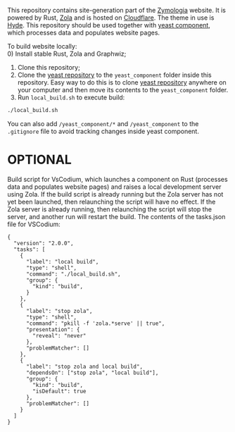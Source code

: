 This repository contains site-generation part of the [Zymologia](https://www.zymologia.fi/) website. It is powered by Rust, [Zola](https://www.getzola.org/) and is hosted on [Cloudflare](https://www.cloudflare.com/). The theme in use is [Hyde](https://www.getzola.org/themes/hyde/). This repository should be used together with [yeast component](https://github.com/Alzymologist/yeast), which processes data and populates website pages.   
   
To build website locally:   
0) Install stable Rust, Zola and Graphwiz;
1) Clone this repository;   
2) Clone the [yeast repository](https://github.com/Alzymologist/yeast) to the `yeast_component` folder inside this repository. Easy way to do this is to clone [yeast repository](https://github.com/Alzymologist/yeast) anywhere on your computer and then move its contents to the `yeast_component` folder.   
3) Run `local_build.sh` to execute build:   
```sh
./local_build.sh
```
You can also add `/yeast_component/*` and `/yeast_component` to the `.gitignore` file to avoid tracking changes inside yeast component. 


# OPTIONAL

Build script for VsCodium, which launches a component on Rust (processes data and populates website pages) and raises a local development server using Zola. If the build script is already running but the Zola server has not yet been launched, then relaunching the script will have no effect. If the Zola server is already running, then relaunching the script will stop the server, and another run will restart the build. The contents of the tasks.json file for VSCodium:   
```
{
  "version": "2.0.0",
  "tasks": [
    {
      "label": "local build",
      "type": "shell",
      "command": "./local_build.sh",
      "group": {
        "kind": "build",
      }
    },
    {
      "label": "stop zola",
      "type": "shell",
      "command": "pkill -f 'zola.*serve' || true",
      "presentation": {
        "reveal": "never"
      },
      "problemMatcher": []
    },
    {
      "label": "stop zola and local build",
      "dependsOn": ["stop zola", "local build"],
      "group": {
        "kind": "build",
        "isDefault": true
      },
      "problemMatcher": []
    }
  ]
}

```
